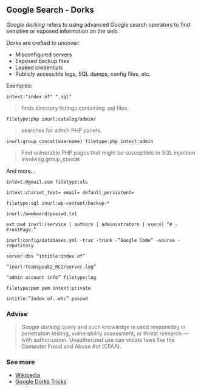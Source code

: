 ## Google Search - Dorks

*Google dorking* refers to using advanced Google search operators to find sensitive or exposed information on the web.

Dorks are crefted to uncover:
- Misconfigured servers
- Exposed backup files
- Leaked credentials
- Publicly accessible logs, SQL dumps, config files, etc.


Exemples:

```
intext:"index of" ".sql"
```
> finds directory listings containing .sql files.

```
filetype:php inurl:catalog/admin/
```
> searches for admin PHP panels.


```
inurl:group_concat(username) filetype:php intext:admin
```
> Find vulnerable PHP pages that might be susceptible to SQL injection involving group_concat

And more...
```
intext:@gmail.com filetype:xls

intext:charset_test= email= default_persistent=

filetype:sql inurl:wp-content/backup-*

inurl:/wwwboard/passwd.txt

ext:pwd inurl:(service | authors | administrators | users) “# -FrontPage-”

inurl:config/databases.yml -trac -trunk -”Google Code” -source -repository

server-dbs “intitle:index of”

“inurl:Teamspeak2_RC2/server.log”

“admin account info” filetype:log

filetype:pem pem intext:private

intitle:”Index of..etc” passwd
```


### Advise
> *Google dorking query* and such knowledge is used responsibly in penetration testing, vulnerability assessment, or threat research — with authorization. Unauthorized use can violate laws like the Computer Fraud and Abuse Act (CFAA).


### See more
- [Wikipedia](https://en-m-wikipedia-org.translate.goog/wiki/Google_hacking?_x_tr_sl=en&_x_tr_tl=pt&_x_tr_hl=pt&_x_tr_pto=tc)
- [Google Dorks Tricks](https://www-recordedfuture-com.translate.goog/threat-intelligence-101/threat-analysis-techniques/google-dorks?_x_tr_sl=en&_x_tr_tl=pt&_x_tr_hl=pt&_x_tr_pto=tc&_x_tr_hist=true)
